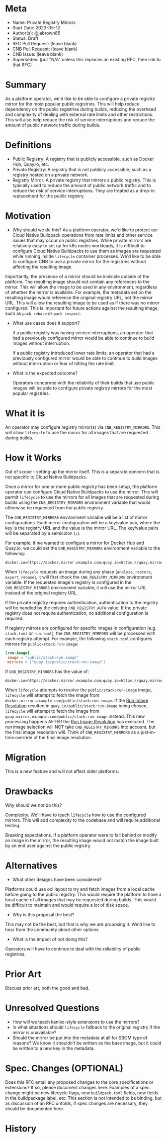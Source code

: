# Meta
[meta]: #meta
- Name: Private Registry Mirrors
- Start Date: 2023-05-12
- Author(s): @jabrown85
- Status: Draft <!-- Acceptable values: Draft, Approved, On Hold, Superseded -->
- RFC Pull Request: (leave blank)
- CNB Pull Request: (leave blank)
- CNB Issue: (leave blank)
- Supersedes: (put "N/A" unless this replaces an existing RFC, then link to that RFC)

# Summary
[summary]: #summary

As a platform operator, we'd like to be able to configure a private registry mirror for the most popular public registries. This will help reduce dependency on the public registries during builds, reducing the overhead and complexity of dealing with external rate limits and other restrictions. This will also help reduce the risk of service interruptions and reduce the amount of public network traffic during builds.

# Definitions
[definitions]: #definitions

- Public Registry: A registry that is publicly accessible, such as Docker Hub, Quay.io, etc.
- Private Registry: A registry that is not publicly accessible, such as a registry hosted on a private network.
- Registry Mirror: A private registry that mirrors a public registry. This is typically used to reduce the amount of public network traffic and to reduce the risk of service interruptions. They are treated as a drop-in replacement for the public registry.

# Motivation
[motivation]: #motivation

- Why should we do this?
As a platform operator, we'd like to protect our Cloud Native Buildpack operations from rate limits and other service issues that may occur on public registries. While private mirrors are relatively easy to set up for k8s nodes workloads, it is difficult to configure Cloud Native Buildpacks to use them as images are requested while running inside `lifecycle` container processes. We'd like to be able to configure CNB to use a private mirror for the registries without affecting the resulting image.

Importantly, the presence of a mirror should be invisible outside of the platform. The resulting image should not contain any references to the mirror. This will allow the image to be used in any environment, regardless of whether the mirror is available. For example, the metadata set on the resulting image would reference the original registry URL, not the mirror URL. This will allow the resulting image to be used as if there was no mirror configured. This is important for future actions against the resulting image, such as `pack rebase` or `pack inspect`.

- What use cases does it support?

  If a public registry was having service interruptions, an operator that had a previously configured mirror would be able to continue to build images without interruption.

  If a public registry introduced lower rate limits, an operator that had a previously configured mirror would be able to continue to build images without interruption or fear of hitting the rate limit.

- What is the expected outcome?

  Operators concerned with the reliability of their builds that use public images will be able to configure private registry mirrors for the most popular registries.

# What it is
[what-it-is]: #what-it-is

An operator may configure registry mirror(s) via `CNB_REGISTRY_MIRRORS`. This will allow `lifecycle` to use the mirror for all images that are requested during builds.

# How it Works
[how-it-works]: #how-it-works

Out of scope - setting up the mirror itself. This is a separate concern that is not specific to Cloud Native Buildpacks.

Once a mirror for one or more public registry has been setup, the platform operator can configure Cloud Native Buildpacks to use the mirror. This will permit `lifecycle` to use the mirrors for all images that are requested during builds using the `CNB_REGISTRY_MIRRORS` environment variable that would otherwise be requested from the public registry.

The `CNB_REGISTRY_MIRRORS` environment variable will be a list of mirror configurations. Each mirror configuration will be a key/value pair, where the key is the registry URL and the value is the mirror URL. The key/value pairs will be separated by a semicolon (`;`).

For example, if we wanted to configure a mirror for Docker Hub and Quay.io, we could set the `CNB_REGISTRY_MIRRORS` environment variable to the following:

```
docker.io=https://docker.mirror.example.com;quay.io=https://quay.mirror.example.com
```

When `lifecycle` requests an image during any phase (`analyze`, `restore`, `export`, `rebase`), it will first check the `CNB_REGISTRY_MIRRORS` environment variable. If the requested image's registry is configured in the `CNB_REGISTRY_MIRRORS` environment variable, it will use the mirror URL instead of the original registry URL.

If the private registry requires authentication, authentication to the registry will be handled by the existing `CNB_REGISTRY_AUTH` value. If the private registry does not require authentication, no additional configuration is required.

If registry mirrors are configured for specific images in configuration (e.g. `stack.toml` or `run.toml`), the `CNB_REGISTRY_MIRRORS` will be processed with each registry attempt. For example, the following `stack.toml` configures mirrors for `public/stack:run-image`:

```toml
[run-image]
 image = "public/stack:run-image"
 mirrors = ["quay.io/public/stack:run-image"]
```

If `CNB_REGISTRY_MIRRORS` has the value of:

```
docker.io=https://docker.mirror.example.com;quay.io=https://quay.mirror.example.com
```

When `lifecycle` attempts to resolve the `public/stack:run-image` image, `lifecycle` will attempt to fetch the image from `docker.mirror.example.com/public/stack:run-image`. If the [Run Image Resolution](https://github.com/buildpacks/spec/blob/main/platform.md#run-image-resolution) resulted in `quay.io/public/stack:run-image` being chosen, `lifecycle` will attempt to fetch the image from `quay.mirror.example.com/public/stack:run-image` instead. This new processing happens AFTER the [Run Image Resolution](https://github.com/buildpacks/spec/blob/main/platform.md#run-image-resolution) has executed.  The run image selection will NOT take `CNB_REGISTRY_MIRRORS` into account, but the final image resolution will. Think of `CNB_REGISTRY_MIRRORS` as a just-in-time override of the final image resolution.

# Migration
[migration]: #migration

This is a new feature and will not affect older platforms.

# Drawbacks
[drawbacks]: #drawbacks

Why should we *not* do this?

Complexity. We'll have to teach `lifecycle` how to use the configured mirrors. This will add complexity to the codebase and will require additional testing.

Breaking expectations. If a platform operator were to fall behind or modify an image in the mirror, the resulting image would not match the image built by an end user against the public registry.

# Alternatives
[alternatives]: #alternatives

- What other designs have been considered?

Platforms could use oci layout to try and fetch images from a local cache before going to the public registry. This would require the platform to have a local cache of all images that may be requested during builds. This would be difficult to maintain and would require a lot of disk space.

- Why is this proposal the best?

This may not be the best, but that is why we are proposing it. We'd like to hear from the community about other options.

- What is the impact of not doing this?

Operators will have to continue to deal with the reliability of public registries.

# Prior Art
[prior-art]: #prior-art

Discuss prior art, both the good and bad.

# Unresolved Questions
[unresolved-questions]: #unresolved-questions

- How will we teach kaniko-style extensions to use the mirrors?
- In what situations should `lifecycle` fallback to the original registry if the mirror is unavailable?
- Should the mirror be put into the metadata at all for SBOM type of reasons? We know it shouldn't be written as the base image, but it could be written to a new key in the metadata.

# Spec. Changes (OPTIONAL)
[spec-changes]: #spec-changes
Does this RFC entail any proposed changes to the core specifications or extensions? If so, please document changes here.
Examples of a spec. change might be new lifecycle flags, new `buildpack.toml` fields, new fields in the buildpackage label, etc.
This section is not intended to be binding, but as discussion of an RFC unfolds, if spec changes are necessary, they should be documented here.

# History
[history]: #history

<!--
## Amended
### Meta
[meta-1]: #meta-1
- Name: (fill in the amendment name: Variable Rename)
- Start Date: (fill in today's date: YYYY-MM-DD)
- Author(s): (Github usernames)
- Amendment Pull Request: (leave blank)

### Summary

A brief description of the changes.

### Motivation

Why was this amendment necessary?
--->
